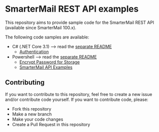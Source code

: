 # SmarterMail REST API examples
This repository aims to provide sample code for the SmarterMail REST API (available since SmarterMail 100.x).

The following code samples are available:
* C# (.NET Core 3.1) --> read the [separate README](./C%23/SmarterMailCodeSamples/README.md)
    - [Authentication](./C%23/SmarterMailCodeSamples/SmarterMailCodeSamples/Controllers/AuthenticationController.cs)
* Powershell --> read the [separate README](./PowerShell/README.md)
    - [Encrypt Password for Storage](./PowerShell/EncPwGenForm.ps1)
    - [SmarterMail API Examples](./PowerShell/SMApiExamples.ps1)
## Contributing
If you want to contribute to this repository, feel free to create a new issue and/or contribute code yourself. If you want to contribute code, please:
- Fork this repository
- Make a new branch
- Make your code changes
- Create a Pull Request in this repository
